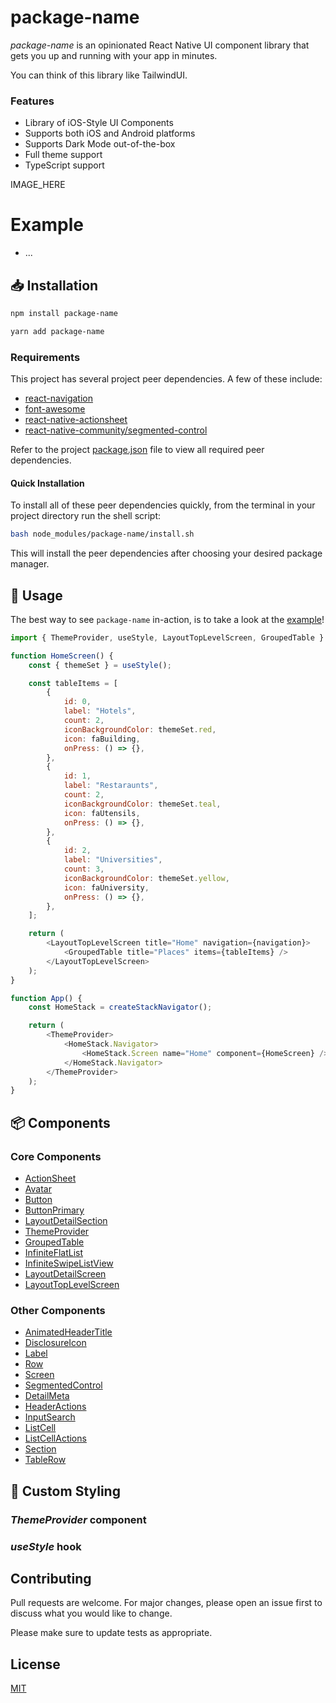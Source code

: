 # package-name

_package-name_ is an opinionated React Native UI component library that gets you up and running with your app in minutes.

You can think of this library like TailwindUI.

### Features

- Library of iOS-Style UI Components
- Supports both iOS and Android platforms
- Supports Dark Mode out-of-the-box
- Full theme support
- TypeScript support

IMAGE_HERE

# Example

- ...

## 📥 Installation

```bash
npm install package-name
```

```bash
yarn add package-name
```

### Requirements


This project has several project peer dependencies. A few of these include:

- [react-navigation]()
- [font-awesome]()
- [react-native-actionsheet]()
- [react-native-community/segmented-control]()

Refer to the project [package.json]() file to view all required peer dependencies. 

#### Quick Installation

To install all of these peer dependencies quickly, from the terminal in your project directory run the shell script:

```sh
bash node_modules/package-name/install.sh
```

This will install the peer dependencies after choosing your desired package manager.

## 🔨 Usage

The best way to see `package-name` in-action, is to take a look at the [example]()!

```javascript
import { ThemeProvider, useStyle, LayoutTopLevelScreen, GroupedTable } from "react-native-ios-ui";

function HomeScreen() {
    const { themeSet } = useStyle();

    const tableItems = [
        {
            id: 0,
            label: "Hotels",
            count: 2,
            iconBackgroundColor: themeSet.red,
            icon: faBuilding,
            onPress: () => {},
        },
        {
            id: 1,
            label: "Restaraunts",
            count: 2,
            iconBackgroundColor: themeSet.teal,
            icon: faUtensils,
            onPress: () => {},
        },
        {
            id: 2,
            label: "Universities",
            count: 3,
            iconBackgroundColor: themeSet.yellow,
            icon: faUniversity,
            onPress: () => {},
        },
    ];

    return (
        <LayoutTopLevelScreen title="Home" navigation={navigation}>
            <GroupedTable title="Places" items={tableItems} />
        </LayoutTopLevelScreen>
    );
}

function App() {
    const HomeStack = createStackNavigator();

    return (
        <ThemeProvider>
            <HomeStack.Navigator>
                <HomeStack.Screen name="Home" component={HomeScreen} />
            </HomeStack.Navigator>
        </ThemeProvider>
    );
}

```

## 📦 Components

### Core Components

- [ActionSheet](src/components/Atoms/ActionSheet/index.md)
- [Avatar](/src/components/Atoms/Avatar/index.md)
- [Button](src/components/Atoms/Button/index.md)
- [ButtonPrimary](src/components/Atoms/ButtonPrimary/index.md)
- [LayoutDetailSection](src/components/Organisms/LayoutDetailSection/index.md)
- [ThemeProvider](src/components/Atoms/ThemeProvider/index.md)
- [GroupedTable](src/components/Organisms/GroupedTable/index.md)
- [InfiniteFlatList](src/components/Organisms/InfiniteFlatList/index.md)
- [InfiniteSwipeListView](src/components/Organisms/InfiniteSwipeListView/index.md)
- [LayoutDetailScreen](src/components/Organisms/LayoutDetailScreen/index.md)
- [LayoutTopLevelScreen](src/components/Organisms/LayoutTopLevelScreen/index.md)

### Other Components

- [AnimatedHeaderTitle](src/components/Atoms/ActionSheet/index.md)
- [DisclosureIcon](src/components/Atoms/DisclosureIcon/index.md)
- [Label](src/components/Atoms/Label/index.md)
- [Row](src/components/Atoms/Row/index.md)
- [Screen](src/components/Atoms/Screen/index.md)
- [SegmentedControl](src/components/Atoms/SegmentedControl/index.md)
- [DetailMeta](src/components/Molecules/DetailMeta/index.md)
- [HeaderActions](src/components/Molecules/HeaderActions/index.md)
- [InputSearch](src/components/Molecules/InputSearch/index.md)
- [ListCell](src/components/Molecules/ListCell/index.md)
- [ListCellActions](src/components/Molecules/ListCellActions/index.md)
- [Section](src/components/Molecules/Section/index.md)
- [TableRow](src/components/Molecules/TableRow/index.md)

## 🎨 Custom Styling

### _ThemeProvider_ component

### _useStyle_ hook

## Contributing
Pull requests are welcome. For major changes, please open an issue first to discuss what you would like to change.

Please make sure to update tests as appropriate.

## License
[MIT](https://choosealicense.com/licenses/mit/)